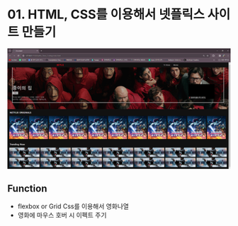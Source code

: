 <h1> 01. HTML, CSS를 이용해서 넷플릭스 사이트 만들기</h1>

<img src="./image.PNG">

<h2>Function</h2>

- flexbox or Grid Css를 이용해서 영화나열
- 영화에 마우스 호버 시 이펙트 주기
